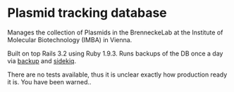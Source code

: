 # Plasmid tracking database

Manages the collection of Plasmids in the BrenneckeLab at the Institute of Molecular Biotechnology (IMBA) in Vienna.

Built on top Rails 3.2 using Ruby 1.9.3. Runs backups of the DB once a day via [backup](https://github.com/meskyanichi/backup) and [sidekiq](https://github.com/mperham/sidekiq).

There are no tests available, thus it is unclear exactly how production ready it is. You have been warned..
